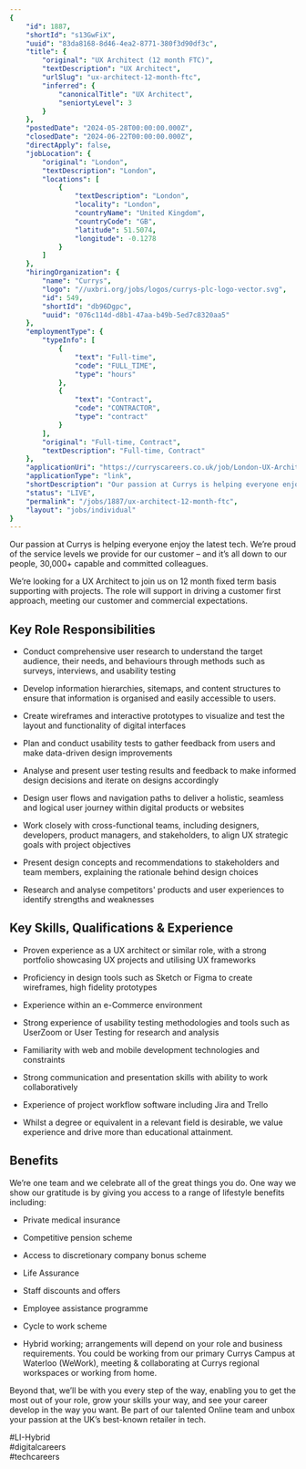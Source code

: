 ```yaml
---
{
	"id": 1887,
	"shortId": "s13GwFiX",
	"uuid": "83da8168-8d46-4ea2-8771-380f3d90df3c",
	"title": {
		"original": "UX Architect (12 month FTC)",
		"textDescription": "UX Architect",
		"urlSlug": "ux-architect-12-month-ftc",
		"inferred": {
			"canonicalTitle": "UX Architect",
			"seniortyLevel": 3
		}
	},
	"postedDate": "2024-05-28T00:00:00.000Z",
	"closedDate": "2024-06-22T00:00:00.000Z",
	"directApply": false,
	"jobLocation": {
		"original": "London",
		"textDescription": "London",
		"locations": [
			{
				"textDescription": "London",
				"locality": "London",
				"countryName": "United Kingdom",
				"countryCode": "GB",
				"latitude": 51.5074,
				"longitude": -0.1278
			}
		]
	},
	"hiringOrganization": {
		"name": "Currys",
		"logo": "//uxbri.org/jobs/logos/currys-plc-logo-vector.svg",
		"id": 549,
		"shortId": "db96Dgpc",
		"uuid": "076c114d-d8b1-47aa-b49b-5ed7c8320aa5"
	},
	"employmentType": {
		"typeInfo": [
			{
				"text": "Full-time",
				"code": "FULL_TIME",
				"type": "hours"
			},
			{
				"text": "Contract",
				"code": "CONTRACTOR",
				"type": "contract"
			}
		],
		"original": "Full-time, Contract",
		"textDescription": "Full-time, Contract"
	},
	"applicationUri": "https://curryscareers.co.uk/job/London-UX-Architect/1076619301/?feedId=335101",
	"applicationType": "link",
	"shortDescription": "Our passion at Currys is helping everyone enjoy the latest tech. We’re’ proud of the service levels we provide for our customer – and it’s’ all down to our people, 30,000 capable and committed",
	"status": "LIVE",
	"permalink": "/jobs/1887/ux-architect-12-month-ftc",
	"layout": "jobs/individual"
}
---
```

<p>Our passion at Currys is helping everyone enjoy the latest tech. We’re proud of the service levels we provide for our customer – and it’s all down to our people, 30,000+ capable and committed colleagues.<br></p><p>We’re looking for a UX Architect to join us on 12 month fixed term basis supporting with projects. The role will support in driving a customer first approach, meeting our customer and commercial expectations.&nbsp;</p><h2>Key Role Responsibilities&nbsp;</h2><ul><li><p>Conduct comprehensive user research to understand the target audience, their needs, and behaviours through methods such as surveys, interviews, and usability testing</p></li><li><p>Develop information hierarchies, sitemaps, and content structures to ensure that information is organised and easily accessible to users.</p></li><li><p>Create wireframes and interactive prototypes to visualize and test the layout and functionality of digital interfaces</p></li><li><p>Plan and conduct usability tests to gather feedback from users and make data-driven design improvements</p></li><li><p>Analyse and present user testing results and feedback to make informed design decisions and iterate on designs accordingly</p></li><li><p>Design user flows and navigation paths to deliver a holistic, seamless and logical user journey within digital products or websites</p></li><li><p>Work closely with cross-functional teams, including designers, developers, product managers, and stakeholders, to align UX strategic goals with project objectives</p></li><li><p>Present design concepts and recommendations to stakeholders and team members, explaining the rationale behind design choices</p></li><li><p>Research and analyse competitors' products and user experiences to identify strengths and weaknesses</p></li></ul><h2>Key Skills, Qualifications &amp; Experience</h2><ul><li><p>Proven experience as a UX architect or similar role, with a strong portfolio showcasing UX projects and utilising UX frameworks</p></li><li><p>Proficiency in design tools such as Sketch or Figma to create wireframes, high fidelity prototypes</p></li><li><p>Experience within an e-Commerce environment&nbsp;</p></li><li><p>Strong experience of usability testing methodologies and tools such as UserZoom or User Testing for research and analysis</p></li><li><p>Familiarity with web and mobile development technologies and constraints</p></li><li><p>Strong communication and presentation skills with ability to work collaboratively</p></li><li><p>Experience of project workflow software including Jira and Trello</p></li><li><p>Whilst a degree or equivalent in a relevant field is desirable, we value experience and drive more than educational attainment.&nbsp;</p></li></ul><h2>Benefits</h2><p>We’re one team and we celebrate all of the great things you do. One way we show our gratitude is by giving you access to a range of lifestyle benefits including:&nbsp;</p><ul><li><p>Private medical insurance&nbsp;</p></li><li><p>Competitive pension scheme</p></li><li><p>Access to discretionary company bonus scheme</p></li><li><p>Life Assurance</p></li><li><p>Staff discounts and offers</p></li><li><p>Employee assistance programme</p></li><li><p>Cycle to work scheme</p></li><li><p>Hybrid working; arrangements will depend on your role and business requirements. You could be working from our primary Currys Campus at Waterloo (WeWork), meeting &amp; collaborating at Currys regional workspaces or working from home.</p></li></ul><p>Beyond that, we’ll be with you every step of the way, enabling you to get the most out of your role, grow your skills your way, and see your career develop in the way you want. Be part of our talented Online team and unbox your passion at the UK’s best-known retailer in tech.<br></p><p>#LI-Hybrid&nbsp;<br>#digitalcareers<br>#techcareers</p>
